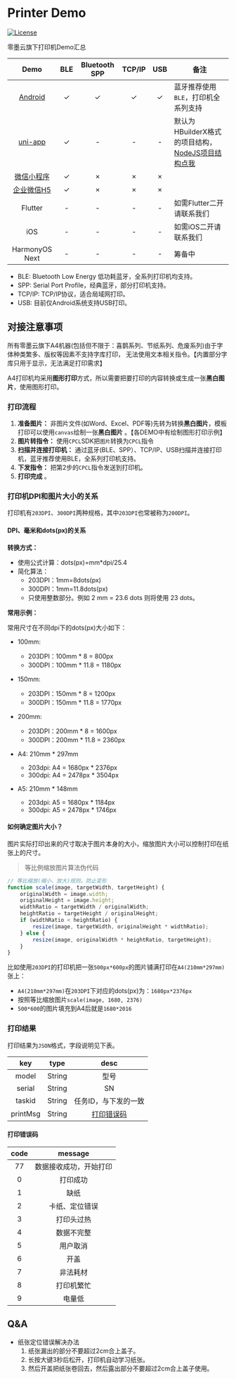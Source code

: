# Printer Demo

[![License](https://img.shields.io/badge/license-MIT-4EB1BA.svg)](https://www.opensource.org/licenses/mit-license.php)

零墨云旗下打印机Demo汇总

|                               Demo                                | BLE | Bluetooth SPP | TCP/IP | USB | 备注                                                                                                |
|:-----------------------------------------------------------------:|:---:|:-------------:|:------:|:---:|---------------------------------------------------------------------------------------------------|
|   [Android](https://github.com/lingmoyun/printer-demo-android)    |  ✓  |       ✓       |   ✓    |  ✓  | 蓝牙推荐使用`BLE`，打印机全系列支持                                                                              |
|   [uni-app](https://github.com/lingmoyun/printer-demo-uni-app)    |  ✓  |       -       |   -    |  -  | 默认为HBuilderX格式的项目结构，[NodeJS项目结构点我](https://github.com/lingmoyun/printer-demo-uni-app/tree/nodejs) |
| [微信小程序](https://github.com/lingmoyun/printer-demo-wx-miniprogram) |  ✓  |       ×       |   ×    |  ×  |                                                                                                   |
|   [企业微信H5](https://github.com/lingmoyun/printer-demo-wx-cp-h5)    |  ✓  |       ×       |   ×    |  ×  |                                                                                                   |
|                              Flutter                              |  -  |       -       |   -    |  -  | 如需Flutter二开请联系我们                                                                                  |
|                                iOS                                |  -  |       -       |   -    |  -  | 如需iOS二开请联系我们                                                                                      |
|                          HarmonyOS Next                           |  -  |       -       |   -    |  -  | 筹备中                                                                                               |
* BLE: Bluetooth Low Energy 低功耗蓝牙，全系列打印机均支持。
* SPP: Serial Port Profile，经典蓝牙，部分打印机支持。
* TCP/IP: TCP/IP协议，适合局域网打印。
* USB: 目前仅Android系统支持USB打印。

## 对接注意事项

所有零墨云旗下A4机器(包括但不限于：喜鹊系列、节纸系列、危废系列)由于字体种类繁多、版权等因素不支持字库打印，
无法使用文本相关指令。【内置部分字库只用于显示，无法满足打印需求】

A4打印机均采用**图形打印**方式，所以需要把要打印的内容转换或生成一张**黑白图片**，使用图形打印。

### 打印流程

1. **准备图片：** 非图片文件(如Word、Excel、PDF等)先转为转换**黑白图片**，模板打印可以使用`canvas`绘制一张**黑白图片**
   。【各DEMO中有绘制图形打印示例】
2. **图片转指令：** 使用`CPCL`SDK把`图片`转换为`CPCL`指令
3. **扫描并连接打印机：** 通过蓝牙(BLE、SPP）、TCP/IP、USB扫描并连接打印机，蓝牙推荐使用BLE，全系列打印机支持。
4. **下发指令：** 把第2步的`CPCL`指令发送到打印机。
5. **打印完成** 。

### 打印机DPI和图片大小的关系

打印机有`203DPI`、`300DPI`两种规格，其中`203DPI`也常被称为`200DPI`。

#### DPI、毫米和dots(px)的关系

**转换方式：**

* 使用公式计算：dots(px)=mm*dpi/25.4
* 简化算法：
    - 203DPI：1mm=8dots(px)
    - 300DPI：1mm=11.8dots(px)
    - 只使用整数部分。例如 2 mm = 23.6 dots 则将使用 23 dots。

**常用示例：**

常用尺寸在不同dpi下的dots(px)大小如下：

* 100mm:
    - 203DPI：100mm * 8 = 800px
    - 300DPI：100mm * 11.8 = 1180px

* 150mm:
    - 203DPI：150mm * 8 = 1200px
    - 300DPI：150mm * 11.8 = 1770px

* 200mm:
    - 203DPI：200mm * 8 = 1600px
    - 300DPI：200mm * 11.8 = 2360px

* A4: 210mm * 297mm
    - 203dpi: A4 = 1680px * 2376px
    - 300dpi: A4 = 2478px * 3504px

* A5: 210mm * 148mm
    - 203dpi: A5 = 1680px * 1184px
    - 300dpi: A5 = 2478px * 1746px

#### 如何确定图片大小？

图片实际打印出来的尺寸取决于图片本身的大小，缩放图片大小可以控制打印在纸张上的尺寸。

> 等比例缩放图片算法伪代码

```javascript
// 等比缩放(缩小、放大)规则，防止变形
function scale(image, targetWidth, targetHeight) {
    originalWidth = image.width;
    originalHeight = image.height;
    widthRatio = targetWidth / originalWidth;
    heightRatio = targetHeight / originalHeight;
    if (widthRatio < heightRatio) {
        resize(image, targetWidth, originalHeight * widthRatio);
    } else {
        resize(image, originalWidth * heightRatio, targetHeight);
    }
}
```

比如使用`203DPI`的打印机把一张`500px*600px`的图片铺满打印在`A4(210mm*297mm)`张上：

* `A4(210mm*297mm)`在`203DPI`下对应的dots(px)为：`1680px*2376px`
* 按照等比缩放图片`scale(image, 1680, 2376)`
* `500*600`的图片填充到A4后就是`1680*2016`

### 打印结果

打印结果为`JSON`格式，字段说明见下表。

|   key    |  type  |      desc       |
|:--------:|:------:|:---------------:|
|  model   | String |       型号        |
|  serial  | String |       SN        |
|  taskid  | String |   任务ID，与下发的一致   |
| printMsg | String | [打印错误码](#打印错误码) |

#### 打印错误码

| code |   message   |
|:----:|:-----------:|
|  77  | 数据接收成功，开始打印 |
|  0   |    打印成功     |
|  1   |     缺纸      |
|  2   |   卡纸、定位错误   |
|  3   |    打印头过热    |
|  4   |    数据不完整    |
|  5   |    用户取消     |
|  6   |     开盖      |
|  7   |    非法耗材     |
|  8   |    打印机繁忙    |
|  9   |     电量低     |

## Q&A

* 纸张定位错误解决办法
    1. 纸张漏出的部分不要超过2cm合上盖子。
    2. 长按大键3秒后松开，打印机自动学习纸张。
    3. 然后开盖把纸张卷回去，然后露出部分不要超过2cm合上盖子使用。
